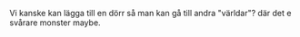 Vi kanske kan lägga till en dörr så man kan gå till andra "världar"? där det e svårare monster maybe.
